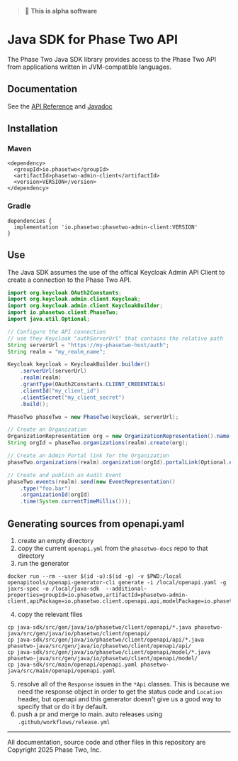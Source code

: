 > :bug: **This is alpha software**

# Java SDK for Phase Two API

The Phase Two Java SDK library provides access to the Phase Two API from applications written in JVM-compatible languages.

## Documentation

See the [API Reference]([https://phasetwo.io/api/](https://phasetwo.io/api/phase-two-admin-rest-api)) and [Javadoc](https://javadoc.io/doc/io.phasetwo/phasetwo-admin-client)

## Installation

### Maven

```
<dependency>
  <groupId>io.phasetwo</groupId>
  <artifactId>phasetwo-admin-client</artifactId>
  <version>VERSION</version>
</dependency>
```

### Gradle

```
dependencies {
  implementation 'io.phasetwo:phasetwo-admin-client:VERSION'
}
```

## Use

The Java SDK assumes the use of the offical Keycloak Admin API Client to create a connection to the Phase Two API.

```java
import org.keycloak.OAuth2Constants;
import org.keycloak.admin.client.Keycloak;
import org.keycloak.admin.client.KeycloakBuilder;
import io.phasetwo.client.PhaseTwo;
import java.util.Optional;

// Configure the API connection
// use they Keycloak "authServerUrl" that contains the relative path
String serverUrl = "https://my-phasetwo-host/auth";
String realm = "my_realm_name";

Keycloak keycloak = KeycloakBuilder.builder()
    .serverUrl(serverUrl)
    .realm(realm)
    .grantType(OAuth2Constants.CLIENT_CREDENTIALS)
    .clientId("my_client_id")
    .clientSecret("my_client_secret")
    .build();

PhaseTwo phaseTwo = new PhaseTwo(keycloak, serverUrl);

// Create an Organization
OrganizationRepresentation org = new OrganizationRepresentation().name("example");
String orgId = phaseTwo.organizations(realm).create(org);

// Create an Admin Portal link for the Organization
phaseTwo.organizations(realm).organization(orgId).portalLink(Optional.empty());

// Create and publish an Audit Event
phaseTwo.events(realm).send(new EventRepresentation()
    .type("foo.bar")
    .organizationId(orgId)
    .time(System.currentTimeMillis()));
```

## Generating sources from openapi.yaml

1. create an empty directory
2. copy the current `openapi.yml` from the `phasetwo-docs` repo to that directory
3. run the generator
```
docker run --rm --user $(id -u):$(id -g) -v $PWD:/local openapitools/openapi-generator-cli generate -i /local/openapi.yaml -g jaxrs-spec -o /local/java-sdk  --additional-properties=groupId=io.phasetwo,artifactId=phasetwo-admin-client,apiPackage=io.phasetwo.client.openapi.api,modelPackage=io.phasetwo.client.openapi.model,useSwaggerAnnotations=false,useBeanValidation=false,useTags=true,interfaceOnly=true,useJakartaEe=true,hideGenerationTimestamp=true
```
4. copy the relevant files
```
cp java-sdk/src/gen/java/io/phasetwo/client/openapi/*.java phasetwo-java/src/gen/java/io/phasetwo/client/openapi/
cp java-sdk/src/gen/java/io/phasetwo/client/openapi/api/*.java phasetwo-java/src/gen/java/io/phasetwo/client/openapi/api/
cp java-sdk/src/gen/java/io/phasetwo/client/openapi/model/*.java phasetwo-java/src/gen/java/io/phasetwo/client/openapi/model/
cp java-sdk/src/main/openapi/openapi.yaml phasetwo-java/src/main/openapi/openapi.yaml
```
5. resolve all of the `Response` issues in the `*Api` classes. This is because we need the response object in order to get the status code and `Location` header, but openapi and this generator doesn't give us a good way to specify that or do it by default.
6. push a pr and merge to main. auto releases using `.github/workflows/release.yml`

---

All documentation, source code and other files in this repository are Copyright 2025 Phase Two, Inc.

